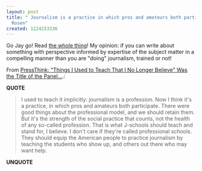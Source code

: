 ```yaml
---
layout: post
title: " Journalism is a practice in which pros and amateurs both participate - Jay
  Rosen"
created: 1124253336
---
```

<p>Go Jay go! Read <a href="http://journalism.nyu.edu/pubzone/weblogs/pressthink/2005/08/14/sant_jrl.html#comments">the whole thing</a>! My opinion: if you can write about something with perspective informed by expertise of the subject matter in a compelling manner than you are "doing" journalism, trained or not!</p>
<p>From <a href="http://journalism.nyu.edu/pubzone/weblogs/pressthink/2005/08/14/sant_jrl.html#comments">PressThink: "Things I Used to Teach That I No Longer Believe" Was the Title of the Panel...</a>.:</p>
<p><b>QUOTE</b></p><blockquote><p><p>I used to teach it implicitly: journalism is a profession. Now I think it's a practice, in which pros and amateurs both participate. There were good things about the professional model, and we should retain them. But it's the strength of the social practice that counts, not the health of any so-called profession. That is what J-schools should teach and stand for, I believe. I don't care if they're called professional schools. They should equip the American people to practice journalism by teaching the students who show up, and others out there who may want help.</p></p></blockquote><p><b>UNQUOTE</b></p>



